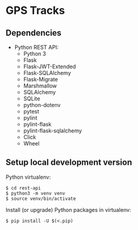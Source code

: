 # GPS Tracks

## Dependencies

- Python REST API:
  - Python 3
  - Flask
  - Flask-JWT-Extended
  - Flask-SQLAlchemy
  - Flask-Migrate
  - Marshmallow
  - SQLAlchemy
  - SQLite
  - python-dotenv
  - pytest
  - pylint
  - pylint-flask
  - pylint-flask-sqlalchemy
  - Click
  - Wheel

## Setup local development version

Python virtualenv:

```
$ cd rest-api
$ python3 -m venv venv
$ source venv/bin/activate
```

Install (or upgrade) Python packages in virtualenv:

```
$ pip install -U $(<.pip)
```
